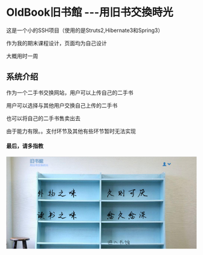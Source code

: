 # OldBook旧书館 ---用旧书交換時光 

这是一个小的SSH项目（使用的是Struts2,Hibernate3和Spring3）

作为我的期末课程设计，页面均为自己设计

大概用时一周

## 系统介绍

作为一个二手书交换网站，用户可以上传自己的二手书

用户可以选择与其他用户交换自己上传的二手书

也可以将自己的二手书售卖出去

由于能力有限。。支付环节及其他有些环节暂时无法实现

#### 最后，请多指教

![1](1.png)
